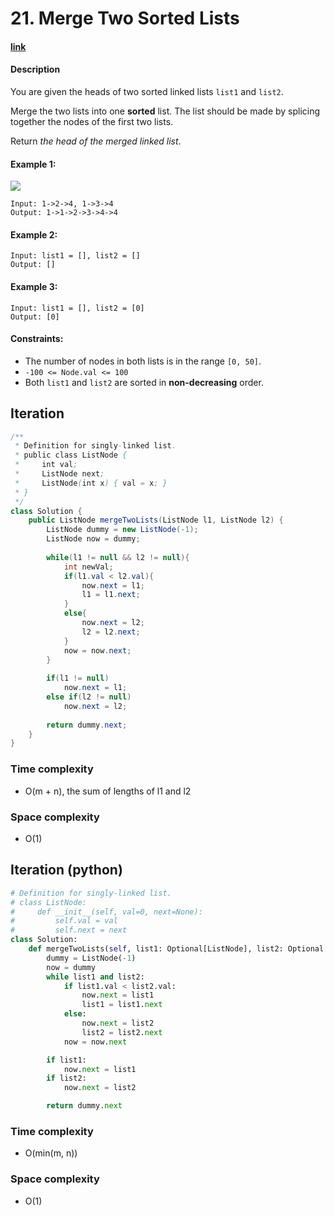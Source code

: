 # 21. Merge Two Sorted Lists

#### [link](https://leetcode.com/problems/merge-two-sorted-lists/) 

#### Description
You are given the heads of two sorted linked lists `list1` and `list2`.

Merge the two lists into one **sorted** list. The list should be made by splicing together the nodes of the first two lists.

Return *the head of the merged linked list*.

#### Example 1:
![](https://assets.leetcode.com/uploads/2020/10/03/merge_ex1.jpg)
```
Input: 1->2->4, 1->3->4
Output: 1->1->2->3->4->4
```
#### Example 2:
```
Input: list1 = [], list2 = []
Output: []
```
#### Example 3:
```
Input: list1 = [], list2 = [0]
Output: [0]
```

#### Constraints:
* The number of nodes in both lists is in the range `[0, 50]`.
* `-100 <= Node.val <= 100`
* Both `list1` and `list2` are sorted in **non-decreasing** order.

## Iteration
```java
/**
 * Definition for singly-linked list.
 * public class ListNode {
 *     int val;
 *     ListNode next;
 *     ListNode(int x) { val = x; }
 * }
 */
class Solution {
    public ListNode mergeTwoLists(ListNode l1, ListNode l2) {
        ListNode dummy = new ListNode(-1);
        ListNode now = dummy;
        
        while(l1 != null && l2 != null){
            int newVal;
            if(l1.val < l2.val){
                now.next = l1;
                l1 = l1.next;
            }
            else{
                now.next = l2;
                l2 = l2.next;
            }
            now = now.next;
        }
        
        if(l1 != null)
            now.next = l1;
        else if(l2 != null)
            now.next = l2;
        
        return dummy.next;
    }
}
```
### Time complexity
* O(m + n), the sum of lengths of l1 and l2
### Space complexity
* O(1)

## Iteration (python)
```python
# Definition for singly-linked list.
# class ListNode:
#     def __init__(self, val=0, next=None):
#         self.val = val
#         self.next = next
class Solution:
    def mergeTwoLists(self, list1: Optional[ListNode], list2: Optional[ListNode]) -> Optional[ListNode]:
        dummy = ListNode(-1)
        now = dummy
        while list1 and list2:
            if list1.val < list2.val:
                now.next = list1
                list1 = list1.next
            else:
                now.next = list2
                list2 = list2.next
            now = now.next

        if list1:
            now.next = list1
        if list2:
            now.next = list2

        return dummy.next
```
### Time complexity
* O(min(m, n))
### Space complexity
* O(1)